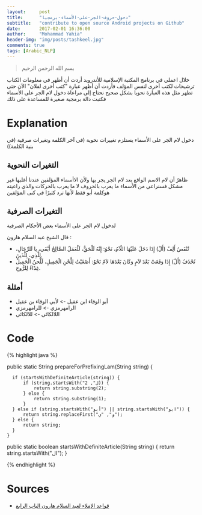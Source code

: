 ```yaml
---
layout:     post
title:      "دخول-حروف-الجر-على-الأسماء-برمجيا"
subtitle:   "contribute to open source Android projects on Github"
date:       2017-02-01 16:36:00
author:     "Mohammad Yahia"
header-img: "img/posts/tashkeel.jpg"
comments: true
tags: [Arabic_NLP]
---
```

> بسم الله الرحمن الرحيم

خلال اعملي في برنامج المكتبة الإسلامية للأندرويد أردت أن أظهر في معلومات الكتاب ترشيحات لكتب أخرى لنفس المؤلف فأردت أن أظهر عبارة "كتب أخرى لفلان"
الآن حتى تظهر مثل هذه العبارة نحويا بشكل صحيح نحتاج إلى مراعاة دخول لام الجر على الأسماء فكتبت دالة برمجية صغيرة للمساعدة على ذلك

# Explanation
دخول لام الجر على الأسماء يستلزم تغييرات نحوية (في آخر الكلمة وتغيرات صرفية (في بنية الكلمة))

## التغيرات النحوية
ظاهرٌ أن لام الاسم الواقع بعد لام الجر يجر بها ولأن الاأسماء المؤلفين عندنا أغلبها غير مشكل فسنراعي من الأسماء ما يعرب بالحروف لا ما يعرب بالحركات
والذي راعيته هوكلمة أبو فقط لأنها ترد كثيرًا في كنى المؤلفين

## التغيرات الصرفية
لدخول لام الجر على الأسماء بعض الأحكام الصرفية

قال الشيخ عبد السلام هارون :

>
- تُنْقَصُ أَلِفُ (أَلْ) إِذَا دَخَلَ عَلَيْهَا اللّاَمُ، نَحْوُ: إِنَّهُ لَلْحَقُّ، لَلْعَمَلُ الصَّالِحُ أَبْقَى، يا لَلرِّجَالِ، لِلَّذِي، لِلَّذَينَ.
- تُحْذَفُ (أَلْ) إِذَا وَقَعَتْ بَعْدَ لاَمٍ وَكَانَ بَعْدَهَا لاَمٌ نَحْوُ: أَصْغَيْتُ لِلَّحْنِ الْجَمِيلِ، لَلَّحنُ الْجَمِيلُ غِذَاءٌ لِلرُّوحِ.

## أمثلة

- أبو الوفاء ابن عقيل -> لأبي الوفاء بن عقيل
- الرامهرمزي -> للرامهرمزي
- اللالكائي  -> للالكائي


# Code
{% highlight java %}

  public static String prepareForPrefixingLam(String string) {

      if (startsWithDefiniteArticle(string)) {
          if (string.startsWith("ل", 2)) {
              return string.substring(2);
          } else {
              return string.substring(1);
          }
      } else if (string.startsWith("أبو") || string.startsWith("ابو")) {
          return string.replaceFirst("و", "ي");
      } else {
          return string;
      }
    }

  public static boolean startsWithDefiniteArticle(String string) {
      return string.startsWith("ال");
  }

{% endhighlight %}
# Sources
- [قواعد الإملاء لعبد السلام هارون الباب الرابع](http://books.islam-db.com/book/%D9%82%D9%88%D8%A7%D8%B9%D8%AF_%D8%A7%D9%84%D8%A7%D9%85%D9%84%D8%A7%D8%A1/43)
